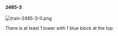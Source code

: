#### 2485-3
![train-2485-3-0.png](https://github.com/lil-lab/nlvr/raw/master/nlvr/train/images/50/train-2485-3-0.png "train-2485-3-0.png")

There is at least 1 tower with 1 blue block at the top